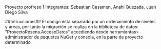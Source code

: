 Proyecto profreso 1 
Integrantes: Sebastian Casamen, Anahi Quezada, Juan Diego Silva

##Intrucciones##
El codigo esta separado por un ordenamiento de niveles y areas, por tanto la migración se realiza en la biblioteca de datos: "ProyectoResena.AccesoDatos" accediendo desde
herramientas> administrador de paquetes NuGet y consola, en la parte de proyecto determinado
